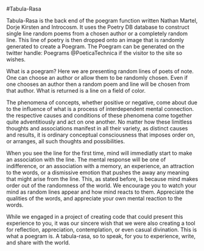 #Tabula-Rasa

Tabula-Rasa is the back end of the poegram function written Nathan Martel, Dorje Kirsten and Introcosm. It uses the Poetry DB database to construct single line random poems from a chosen author or a completely random line. This line of poetry is then dropped onto an image that is randomly generated to create a Poegram. The Poegram can be generated on the twitter handle: Poegrams
@PoeticaTechnica if the visitor to the site so wishes. 

What is a poegram?
Here we are presenting random lines of poets of note. One can choose an author or allow them to be randomly chosen. Even if one chooses an author then a random poem and line will be chosen from that author. What is returned is a line on a field of color.

The phenomena of concepts, whether positive or negative, come about due to the influence of what is a process of interdependent mental connection. the respective causes and conditions of these phenomena come together quite adventitiously and act on one another. No matter how these limitless thoughts and associations manifest in all their variety, as distinct causes and results, it is ordinary conceptual consciousness that imposes order on, or arranges, all such thoughts and possibilities.

When you see the line for the first time, mind will immediatly start to make an association with the line. The mental response will be one of indifference, or an association with a memory, an experience, an attraction to the words, or a dismissive emotion that pushes the away any meaning that might arise from the line. This, as stated before, is because mind makes order out of the randomness of the world. We encourage you to watch your mind as random lines appear and how mind reacts to them. Appreciate the qualities of the words, and appreciate your own mental reaction to the words.

While we engaged in a project of creating code that could present this experience to you, it was our sincere wish that we were also creating a tool for reflection, appreciation, contemplation, or even casual divination. This is what a poegram is. A tabula-rasa, so to speak, for you to experience, write, and share with the world.